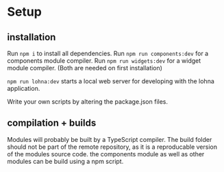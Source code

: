 # Setup

## installation


Run `npm i` to install all dependencies. Run `npm run components:dev` for a components module compiler. Run `npm run widgets:dev` for a widget module compiler. (Both are needed on first installation)

`npm run lohna:dev` starts a local web server for developing with the lohna application.

Write your own scripts by altering the package.json files.
## compilation + builds
Modules will probably be built by a TypeScript compiler. The build folder should not be part of the remote repository, as it is a reproducable version of the modules source code. the components module as well as other modules can be build using a npm script.